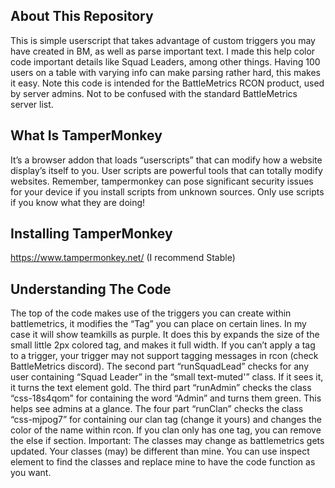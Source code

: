 ## About This Repository
This is simple userscript that takes advantage of custom triggers you may have created in BM, as well as parse important text. I made this help color code important details like Squad Leaders, among other things. Having 100 users on a table with varying info can make parsing rather hard, this makes it easy.
Note this code is intended for the BattleMetrics RCON product, used by server admins. Not to be confused with the standard BattleMetrics server list. 
## What Is TamperMonkey
It’s a browser addon that loads “userscripts” that can modify how a website display’s itself to you. User scripts are powerful tools that can totally modify websites. Remember, tampermonkey can pose significant security issues for your device if you install scripts from unknown sources. Only use scripts if you know what they are doing!
## Installing TamperMonkey
https://www.tampermonkey.net/ (I recommend Stable)
## Understanding The Code
  The top of the code makes use of the triggers you can create within battlemetrics, it modifies the “Tag” you can place on certain lines. In my case it will show teamkills as purple. It does this by expands the size of the small little 2px colored tag, and makes it full width. If you can’t apply a tag to a trigger, your trigger may not support tagging messages in rcon (check BattleMetrics discord).
  The second part “runSquadLead” checks for any user containing “Squad Leader” in the “small text-muted'” class. If it sees it, it turns the text element gold. 
  The third part “runAdmin” checks the class “css-18s4qom” for containing the word “Admin” and turns them green. This helps see admins at a glance.
  The four part “runClan” checks the class “css-mjpog7” for containing our clan tag (change it yours) and changes the color of the name within rcon. If you clan only has one tag, you can remove the else if section. 
  Important: The classes may change as battlemetrics gets updated. Your classes (may) be different than mine. You can use inspect element to find the classes and replace mine to have the code function as you want. 
